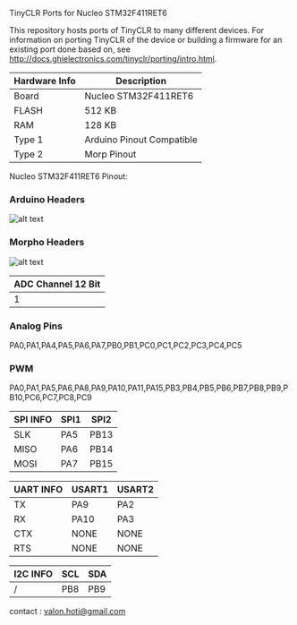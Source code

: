 TinyCLR Ports for Nucleo STM32F411RET6 

This repository hosts ports of TinyCLR to many different devices. 
For information on porting TinyCLR of the device or building a firmware for an existing port done based on, see http://docs.ghielectronics.com/tinyclr/porting/intro.html.

|Hardware Info| Description|
|------|------|
|Board|Nucleo STM32F411RET6 |
|FLASH| 512 KB |
|RAM| 128 KB |
|Type 1|Arduino Pinout Compatible|
|Type 2|Morp Pinout|

Nucleo STM32F411RET6 Pinout:
### Arduino Headers 
![alt text](https://developer.mbed.org/media/uploads/bcostm/nucleo64_revc_f411re_mbed_pinout_v2_arduino.png "Arduino Headers")

### Morpho Headers 
![alt text]( https://developer.mbed.org/media/uploads/bcostm/nucleo64_revc_f411re_mbed_pinout_v2_morpho.png "Morpho Headers")

|ADC Channel 12 Bit|
|------|
|1|

### Analog Pins 
PA0,PA1,PA4,PA5,PA6,PA7,PB0,PB1,PC0,PC1,PC2,PC3,PC4,PC5 

### PWM
PA0,PA1,PA5,PA6,PA8,PA9,PA10,PA11,PA15,PB3,PB4,PB5,PB6,PB7,PB8,PB9,PB10,PC6,PC7,PC8,PC9 

| SPI INFO| SPI1| SPI2 |
|------|------|------|
|SLK   | PA5  | PB13 |
|MISO| PA6  | PB14 |
|MOSI| PA7  | PB15 | |


|UART INFO| USART1| USART2 |
|------|------|------|
|TX  | PA9  | PA2 | 
|RX| PA10  | PA3 | 
|CTX| NONE  | NONE |
|RTS| NONE  | NONE |

|I2C INFO| SCL| SDA |
|------|------|------|
| / | PB8  | PB9 |


contact : valon.hoti@gmail.com 
